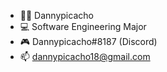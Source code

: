 - 🧍‍♂️ Dannypicacho
- 💻 Software Engineering Major
- 🎮 Dannypicacho#8187 (Discord)
- 📫 dannypicacho18@gmail.com

<!---
Dannypicacho/Dannypicacho is a ✨ special ✨ repository because its `README.md` (this file) appears on your GitHub profile.
You can click the Preview link to take a look at your changes.
--->
